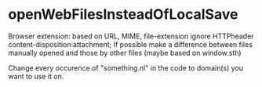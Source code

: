 # openWebFilesInsteadOfLocalSave
Browser extension: based on URL, MIME, file-extension ignore HTTPheader content-disposition:attachment;
If possible make a difference between files manually opened and those by other files (maybe based on window.sth)

Change every occurence of "something.nl" in the code to domain(s) you want to use it on.
